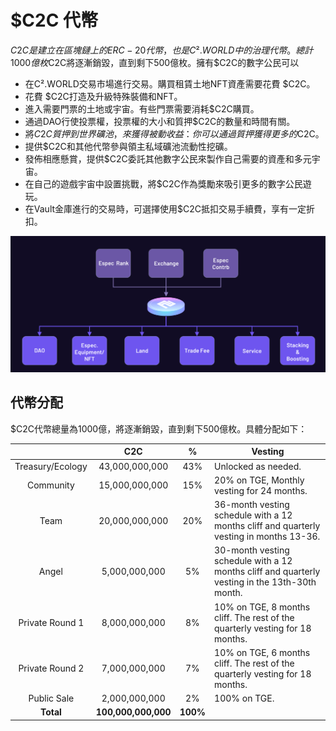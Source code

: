 # $C2C 代幣

$C2C是建立在區塊鏈上的 ERC-20 代幣，也是C².WORLD中的治理代幣。總計1000億枚$C2C將逐漸銷毀，直到剩下500億枚。擁有$C2C的數字公民可以

* 在C².WORLD交易市場進行交易。購買租賃土地NFT資產需要花費 $C2C。
* 花費 $C2C打造及升級特殊裝備和NFT。
* 進入需要門票的土地或宇宙。有些門票需要消耗$C2C購買。
* 通過DAO行使投票權，投票權的大小和質押$C2C的數量和時間有關。
* 將$C2C質押到世界礦池，來獲得被動收益：你可以通過質押獲得更多的$C2C。
* 提供$C2C和其他代幣參與領主私域礦池流動性挖礦。
* 發佈相應懸賞，提供$C2C委託其他數字公民來製作自己需要的資產和多元宇宙。
* 在自己的遊戲宇宙中設置挑戰，將$C2C作為獎勵來吸引更多的數字公民遊玩。
* 在Vault金庫進行的交易時，可選擇使用$C2C抵扣交易手續費，享有一定折扣。

![](<../../.gitbook/assets/image (5).png>)

## 代幣分配

$C2C代幣總量為1000億，將逐漸銷毀，直到剩下500億枚。具體分配如下：

|                  |         C2C         |     %    | Vesting                                                                                        |
| :--------------: | :-----------------: | :------: | ---------------------------------------------------------------------------------------------- |
| Treasury/Ecology |    43,000,000,000   |    43%   | Unlocked as needed.                                                                            |
|     Community    |    15,000,000,000   |    15%   | 20% on TGE, Monthly vesting for 24 months.                                                     |
|       Team       |    20,000,000,000   |    20%   | 36-month vesting schedule with a 12 months cliff and quarterly vesting in months 13-36.        |
|       Angel      |    5,000,000,000    |    5%    | 30-month vesting schedule with a 12 months cliff and quarterly vesting in the 13th-30th month. |
|  Private Round 1 |    8,000,000,000    |    8%    | 10% on TGE, 8 months cliff. The rest of the quarterly vesting for 18 months.                   |
|  Private Round 2 |    7,000,000,000    |    7%    | 10% on TGE, 6 months cliff. The rest of the quarterly vesting for 18 months.                   |
|    Public Sale   |    2,000,000,000    |    2%    | 100% on TGE.                                                                                   |
|     **Total**    | **100,000,000,000** | **100%** |                                                                                                |
